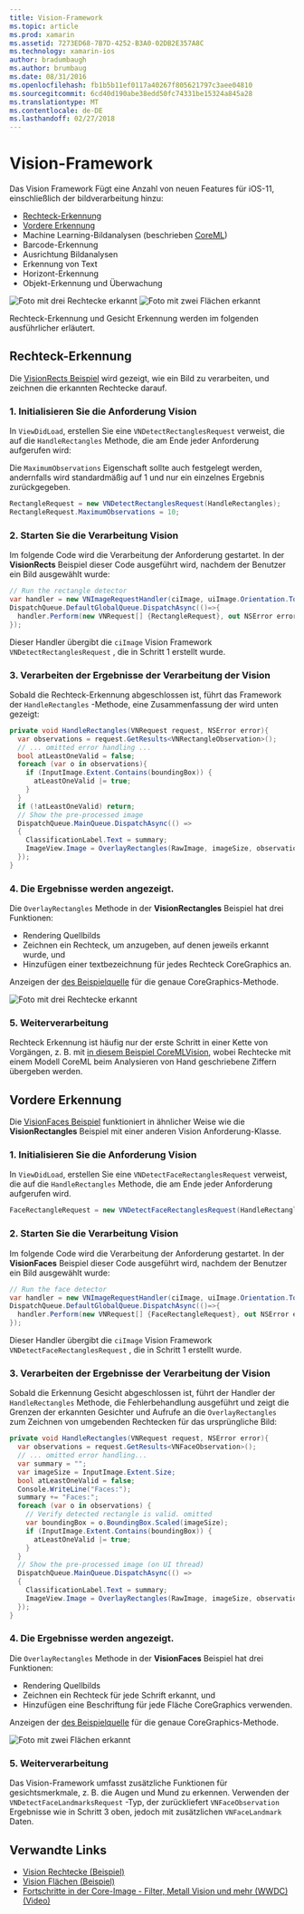 ```yaml
---
title: Vision-Framework
ms.topic: article
ms.prod: xamarin
ms.assetid: 7273ED68-7B7D-4252-B3A0-02DB2E357A8C
ms.technology: xamarin-ios
author: bradumbaugh
ms.author: brumbaug
ms.date: 08/31/2016
ms.openlocfilehash: fb1b5b11ef0117a40267f805621797c3aee04810
ms.sourcegitcommit: 6cd40d190abe38edd50fc74331be15324a845a28
ms.translationtype: MT
ms.contentlocale: de-DE
ms.lasthandoff: 02/27/2018
---
```

# <a name="vision-framework"></a>Vision-Framework

Das Vision Framework Fügt eine Anzahl von neuen Features für iOS-11, einschließlich der bildverarbeitung hinzu:

- [Rechteck-Erkennung](#rectangles)
- [Vordere Erkennung](#faces)
- Machine Learning-Bildanalysen (beschrieben [CoreML](~/ios/platform/introduction-to-ios11/coreml.md))
- Barcode-Erkennung
- Ausrichtung Bildanalysen
- Erkennung von Text
- Horizont-Erkennung
- Objekt-Erkennung und Überwachung

![Foto mit drei Rechtecke erkannt](vision-images/found-rectangles-tiny.png) ![Foto mit zwei Flächen erkannt](vision-images/xamarin-home-faces-tiny.png)

Rechteck-Erkennung und Gesicht Erkennung werden im folgenden ausführlicher erläutert.

<a name="rectangles" />

## <a name="rectangle-detection"></a>Rechteck-Erkennung

Die [VisionRects Beispiel](https://developer.xamarin.com/samples/monotouch/ios11/VisionRectangles/) wird gezeigt, wie ein Bild zu verarbeiten, und zeichnen die erkannten Rechtecke darauf.

### <a name="1-initialize-the-vision-request"></a>1. Initialisieren Sie die Anforderung Vision

In `ViewDidLoad`, erstellen Sie eine `VNDetectRectanglesRequest` verweist, die auf die `HandleRectangles` Methode, die am Ende jeder Anforderung aufgerufen wird:

Die `MaximumObservations` Eigenschaft sollte auch festgelegt werden, andernfalls wird standardmäßig auf 1 und nur ein einzelnes Ergebnis zurückgegeben.

```csharp
RectangleRequest = new VNDetectRectanglesRequest(HandleRectangles);
RectangleRequest.MaximumObservations = 10;
```

### <a name="2-start-the-vision-processing"></a>2. Starten Sie die Verarbeitung Vision

Im folgende Code wird die Verarbeitung der Anforderung gestartet. In der **VisionRects** Beispiel dieser Code ausgeführt wird, nachdem der Benutzer ein Bild ausgewählt wurde:

```csharp
// Run the rectangle detector
var handler = new VNImageRequestHandler(ciImage, uiImage.Orientation.ToCGImagePropertyOrientation(), new VNImageOptions());
DispatchQueue.DefaultGlobalQueue.DispatchAsync(()=>{
  handler.Perform(new VNRequest[] {RectangleRequest}, out NSError error);
});
```

Dieser Handler übergibt die `ciImage` Vision Framework `VNDetectRectanglesRequest` , die in Schritt 1 erstellt wurde.

### <a name="3-handle-the-results-of-vision-processing"></a>3. Verarbeiten der Ergebnisse der Verarbeitung der Vision

Sobald die Rechteck-Erkennung abgeschlossen ist, führt das Framework der `HandleRectangles` -Methode, eine Zusammenfassung der wird unten gezeigt:

```csharp
private void HandleRectangles(VNRequest request, NSError error){
  var observations = request.GetResults<VNRectangleObservation>();
  // ... omitted error handling ...
  bool atLeastOneValid = false;
  foreach (var o in observations){
    if (InputImage.Extent.Contains(boundingBox)) {
      atLeastOneValid |= true;
    }
  }
  if (!atLeastOneValid) return;
  // Show the pre-processed image
  DispatchQueue.MainQueue.DispatchAsync(() =>
  {
    ClassificationLabel.Text = summary;
    ImageView.Image = OverlayRectangles(RawImage, imageSize, observations);
  });
}
```

### <a name="4-display-the-results"></a>4. Die Ergebnisse werden angezeigt.

Die `OverlayRectangles` Methode in der **VisionRectangles** Beispiel hat drei Funktionen:

- Rendering Quellbilds
- Zeichnen ein Rechteck, um anzugeben, auf denen jeweils erkannt wurde, und
- Hinzufügen einer textbezeichnung für jedes Rechteck CoreGraphics an.

Anzeigen der [des Beispielquelle](https://developer.xamarin.com/samples/monotouch/ios11/VisionRectangles/) für die genaue CoreGraphics-Methode.

![Foto mit drei Rechtecke erkannt](vision-images/found-rectangles-phone-sml.png)

### <a name="5-further-processing"></a>5. Weiterverarbeitung

Rechteck Erkennung ist häufig nur der erste Schritt in einer Kette von Vorgängen, z. B. mit [in diesem Beispiel CoreMLVision](~/ios/platform/introduction-to-ios11/coreml.md#coremlvision), wobei Rechtecke mit einem Modell CoreML beim Analysieren von Hand geschriebene Ziffern übergeben werden.


<a name="faces" />

## <a name="face-detection"></a>Vordere Erkennung

Die [VisionFaces Beispiel](https://developer.xamarin.com/samples/monotouch/ios11/VisionFaces/) funktioniert in ähnlicher Weise wie die **VisionRectangles** Beispiel mit einer anderen Vision Anforderung-Klasse.

### <a name="1-initialize-the-vision-request"></a>1. Initialisieren Sie die Anforderung Vision

In `ViewDidLoad`, erstellen Sie eine `VNDetectFaceRectanglesRequest` verweist, die auf die `HandleRectangles` Methode, die am Ende jeder Anforderung aufgerufen wird.

```csharp
FaceRectangleRequest = new VNDetectFaceRectanglesRequest(HandleRectangles);
```

### <a name="2-start-the-vision-processing"></a>2. Starten Sie die Verarbeitung Vision

Im folgende Code wird die Verarbeitung der Anforderung gestartet. In der **VisionFaces** Beispiel dieser Code ausgeführt wird, nachdem der Benutzer ein Bild ausgewählt wurde:

```csharp
// Run the face detector
var handler = new VNImageRequestHandler(ciImage, uiImage.Orientation.ToCGImagePropertyOrientation(), new VNImageOptions());
DispatchQueue.DefaultGlobalQueue.DispatchAsync(()=>{
  handler.Perform(new VNRequest[] {FaceRectangleRequest}, out NSError error);
});
```

Dieser Handler übergibt die `ciImage` Vision Framework `VNDetectFaceRectanglesRequest` , die in Schritt 1 erstellt wurde.

### <a name="3-handle-the-results-of-vision-processing"></a>3. Verarbeiten der Ergebnisse der Verarbeitung der Vision

Sobald die Erkennung Gesicht abgeschlossen ist, führt der Handler der `HandleRectangles` Methode, die Fehlerbehandlung ausgeführt und zeigt die Grenzen der erkannten Gesichter und Aufrufe an die `OverlayRectangles` zum Zeichnen von umgebenden Rechtecken für das ursprüngliche Bild:

```csharp
private void HandleRectangles(VNRequest request, NSError error){
  var observations = request.GetResults<VNFaceObservation>();
  // ... omitted error handling...
  var summary = "";
  var imageSize = InputImage.Extent.Size;
  bool atLeastOneValid = false;
  Console.WriteLine("Faces:");
  summary += "Faces:";
  foreach (var o in observations) {
    // Verify detected rectangle is valid. omitted
    var boundingBox = o.BoundingBox.Scaled(imageSize);
    if (InputImage.Extent.Contains(boundingBox)) {
      atLeastOneValid |= true;
    }
  }
  // Show the pre-processed image (on UI thread)
  DispatchQueue.MainQueue.DispatchAsync(() =>
  {
    ClassificationLabel.Text = summary;
    ImageView.Image = OverlayRectangles(RawImage, imageSize, observations);
  });
}
```

### <a name="4-display-the-results"></a>4. Die Ergebnisse werden angezeigt.

Die `OverlayRectangles` Methode in der **VisionFaces** Beispiel hat drei Funktionen:

- Rendering Quellbilds
- Zeichnen ein Rechteck für jede Schrift erkannt, und
- Hinzufügen eine Beschriftung für jede Fläche CoreGraphics verwenden.

Anzeigen der [des Beispielquelle](https://developer.xamarin.com/samples/monotouch/ios11/VisionFaces/) für die genaue CoreGraphics-Methode.

![Foto mit zwei Flächen erkannt](vision-images/found-faces-phone-sml.png)

### <a name="5-further-processing"></a>5. Weiterverarbeitung

Das Vision-Framework umfasst zusätzliche Funktionen für gesichtsmerkmale, z. B. die Augen und Mund zu erkennen. Verwenden der `VNDetectFaceLandmarksRequest` -Typ, der zurückliefert `VNFaceObservation` Ergebnisse wie in Schritt 3 oben, jedoch mit zusätzlichen `VNFaceLandmark` Daten.


## <a name="related-links"></a>Verwandte Links

- [Vision Rechtecke (Beispiel)](https://developer.xamarin.com/samples/monotouch/ios11/VisionRectangles/)
- [Vision Flächen (Beispiel)](https://developer.xamarin.com/samples/monotouch/ios11/VisionFaces/)
- [Fortschritte in der Core-Image - Filter, Metall Vision und mehr (WWDC) (Video)](https://developer.apple.com/videos/play/wwdc2017/510/)
